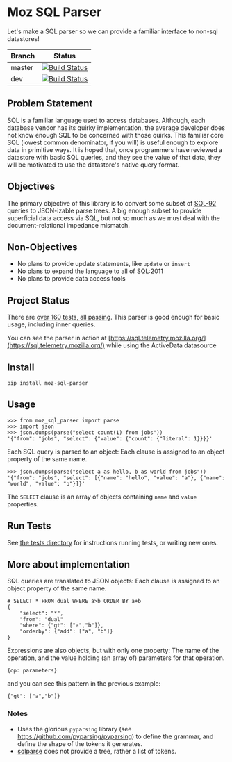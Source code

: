 # Moz SQL Parser

Let's make a SQL parser so we can provide a familiar interface to non-sql datastores!


|Branch      |Status   |
|------------|---------|
|master      | [![Build Status](https://travis-ci.org/mozilla/moz-sql-parser.svg?branch=master)](https://travis-ci.org/mozilla/moz-sql-parser) |
|dev         | [![Build Status](https://travis-ci.org/mozilla/moz-sql-parser.svg?branch=dev)](https://travis-ci.org/mozilla/moz-sql-parser)    |


## Problem Statement

SQL is a familiar language used to access databases. Although, each database vendor has its quirky implementation, the average developer does not know enough SQL to be concerned with those quirks. This familiar core SQL (lowest common denominator, if you will) is useful enough to explore data in primitive ways. It is hoped that, once programmers have reviewed a datastore with basic SQL queries, and they see the value of that data, they will be motivated to use the datastore's native query format.

## Objectives

The primary objective of this library is to convert some subset of [SQL-92](https://en.wikipedia.org/wiki/SQL-92) queries to JSON-izable parse trees. A big enough subset to provide superficial data access via SQL, but not so much as we must deal with the document-relational impedance mismatch.

## Non-Objectives 

* No plans to provide update statements, like `update` or `insert`
* No plans to expand the language to all of SQL:2011
* No plans to provide data access tools 


## Project Status

There are [over 160 tests, all passing](https://github.com/mozilla/moz-sql-parser/tree/dev/tests). This parser is good enough for basic usage, including inner queries.

You can see the parser in action at [https://sql.telemetry.mozilla.org/](https://sql.telemetry.mozilla.org/) while using the ActiveData datasource

## Install

    pip install moz-sql-parser

## Usage

    >>> from moz_sql_parser import parse
    >>> import json
    >>> json.dumps(parse("select count(1) from jobs"))
    '{"from": "jobs", "select": {"value": {"count": {"literal": 1}}}}'
    
Each SQL query is parsed to an object: Each clause is assigned to an object property of the same name. 

    >>> json.dumps(parse("select a as hello, b as world from jobs"))
    '{"from": "jobs", "select": [{"name": "hello", "value": "a"}, {"name": "world", "value": "b"}]}'

The `SELECT` clause is an array of objects containing `name` and `value` properties. 

## Run Tests

See [the tests directory](https://github.com/mozilla/moz-sql-parser/tree/dev/tests) for instructions running tests, or writing new ones.

## More about implementation

SQL queries are translated to JSON objects: Each clause is assigned to an object property of the same name.

    
    # SELECT * FROM dual WHERE a>b ORDER BY a+b
    {
        "select": "*",
        "from": "dual"
        "where": {"gt": ["a","b"]},
        "orderby": {"add": ["a", "b"]}
    }
        
Expressions are also objects, but with only one property: The name of the operation, and the value holding (an array of) parameters for that operation. 

    {op: parameters}

and you can see this pattern in the previous example:

    {"gt": ["a","b"]}


### Notes

* Uses the glorious `pyparsing` library (see https://github.com/pyparsing/pyparsing) to define the grammar, and define the shape of the tokens it generates. 
* [sqlparse](https://pypi.python.org/pypi/sqlparse) does not provide a tree, rather a list of tokens. 
